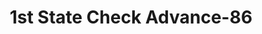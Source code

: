 ---
f_zip-code: 63863
f_state-code: MO
title: 1st State Check Advance-86
f_phone: 573-276-2066
f_city-only: Malden
f_address: 1203 North Douglass Street Malden
f_location-unique-id: '86'
slug: 1st-state-check-advance-86
updated-on: '2024-05-30T13:46:58.046Z'
created-on: '2024-05-30T13:36:59.803Z'
published-on: '2024-05-30T13:54:32.469Z'
f_city-state: cms/city/malden-mo.md
f_company: cms/company/1st-state-check-advance.md
f_state: cms/state/missouri.md
layout: '[payday-loan].html'
tags: payday-loan
---